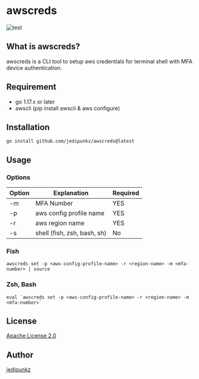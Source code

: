 # awscreds

![test](https://github.com/jedipunkz/awscreds/actions/workflows/ci.yml/badge.svg)
## What is awscreds?

awscreds is a CLI tool to setup aws credentials for terminal shell with MFA device authentication.

## Requirement

- go 1.17.x or later
- awscli (pip install awscli & aws configure)

## Installation

```shell
go install github.com/jedipunkz/awscreds@latest
```

## Usage

### Options

| Option | Explanation             | Required |
|--------|-------------------------|--------|
| -m     | MFA Number              | YES    |
| -p     | aws config profile name | YES    |
| -r     | aws region name         | YES    |
| -s     | shell (fish, zsh, bash, sh) | No |

### Fish

```shell
awscreds set -p <aws-config-profile-name> -r <region-name> -m <mfa-number> | source
```

### Zsh, Bash

```shell
eval `awscreds set -p <aws-config-profile-name> -r <region-name> -m <mfa-number>`
```

## License

[Apache License 2.0](https://github.com/jedipunkz/awscreds/blob/main/LICENSE)

## Author

[jedipunkz](https://twitter.com/jedipunkz)
